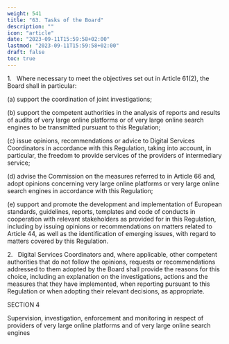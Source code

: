 ```yaml
---
weight: 541
title: "63. Tasks of the Board"
description: ""
icon: "article"
date: "2023-09-11T15:59:58+02:00"
lastmod: "2023-09-11T15:59:58+02:00"
draft: false
toc: true
---
```


1.   Where necessary to meet the objectives set out in Article 61(2), the Board shall in particular:

(a) support the coordination of joint investigations;

(b) support the competent authorities in the analysis of reports and results of audits of very large online platforms or of very large online search engines to be transmitted pursuant to this Regulation;

(c) issue opinions, recommendations or advice to Digital Services Coordinators in accordance with this Regulation, taking into account, in particular, the freedom to provide services of the providers of intermediary service;

(d) advise the Commission on the measures referred to in Article 66 and, adopt opinions concerning very large online platforms or very large online search engines in accordance with this Regulation;

(e) support and promote the development and implementation of European standards, guidelines, reports, templates and code of conducts in cooperation with relevant stakeholders as provided for in this Regulation, including by issuing opinions or recommendations on matters related to Article 44, as well as the identification of emerging issues, with regard to matters covered by this Regulation.

2.   Digital Services Coordinators and, where applicable, other competent authorities that do not follow the opinions, requests or recommendations addressed to them adopted by the Board shall provide the reasons for this choice, including an explanation on the investigations, actions and the measures that they have implemented, when reporting pursuant to this Regulation or when adopting their relevant decisions, as appropriate.

SECTION 4

Supervision, investigation, enforcement and monitoring in respect of providers of very large online platforms and of very large online search engines